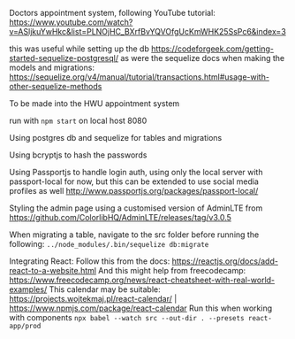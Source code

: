 Doctors appointment system, following YouTube tutorial: 
https://www.youtube.com/watch?v=ASljkuYwHkc&list=PLNOjHC_BXrfBvYQVOfgUcKmWHK25SsPc6&index=3

this was useful while setting up the db https://codeforgeek.com/getting-started-sequelize-postgresql/
as were the sequelize docs when making the models and migrations: https://sequelize.org/v4/manual/tutorial/transactions.html#usage-with-other-sequelize-methods


To be made into the HWU appointment system 

run with `npm start` on local host 8080
    
Using postgres db and sequelize for tables and migrations

Using bcryptjs to hash the passwords

Using Passportjs to handle login auth, using only the local server with passport-local for now, but this can be extended to use social media profiles as well http://www.passportjs.org/packages/passport-local/

Styling the admin page using a customised version of AdminLTE from https://github.com/ColorlibHQ/AdminLTE/releases/tag/v3.0.5

When migrating a table, navigate to the src folder before running the following: 
`../node_modules/.bin/sequelize db:migrate`

Integrating React: 
Follow this from the docs: https://reactjs.org/docs/add-react-to-a-website.html
And this might help from freecodecamp: https://www.freecodecamp.org/news/react-cheatsheet-with-real-world-examples/
This calendar may be suitable: https://projects.wojtekmaj.pl/react-calendar/ | https://www.npmjs.com/package/react-calendar
Run this when working with components `npx babel --watch src --out-dir . --presets react-app/prod`
